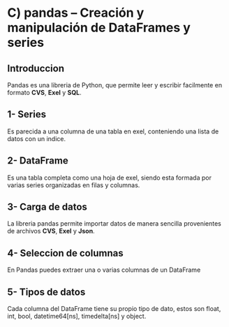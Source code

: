 # C) pandas – Creación y manipulación de DataFrames y series
## Introduccion
Pandas es una libreria de Python, que permite leer y escribir facilmente en formato **CVS**, **Exel** y **SQL**.
## 1- Series
Es parecida a una columna de una tabla en exel, conteniendo una lista de datos con un indice.
## 2- DataFrame
Es una tabla completa como una hoja de exel, siendo esta formada por varias series organizadas en filas y columnas.
## 3- Carga de datos
La libreria pandas permite importar datos de manera sencilla provenientes de archivos **CVS**, **Exel** y **Json**.
## 4- Seleccion de columnas 
En Pandas puedes extraer una o varias columnas de un DataFrame  
## 5- Tipos de datos
Cada columna del DataFrame tiene su propio tipo de dato, estos son float, int, bool, datetime64[ns], timedelta[ns] y object.